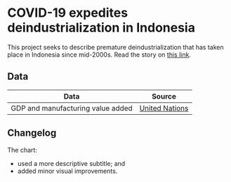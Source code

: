 # COVID-19 expedites deindustrialization in Indonesia

This project seeks to describe premature deindustrialization that has taken place in Indonesia since mid-2000s. Read the story on [this link](https://www.thejakartapost.com/business/2022/02/08/covid-19-expedites-deindustrialization-in-indonesia.html).


## Data

Data | Source |  
---- | ------ |  
GDP and manufacturing value added | [United Nations](https://unstats.un.org/unsd/snaama/downloads) |  


## Changelog

The chart:  
- used a more descriptive subtitle; and  
- added minor visual improvements.
